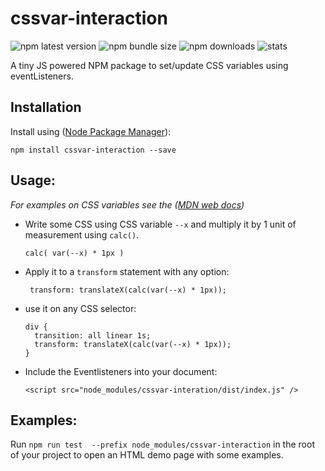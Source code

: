# cssvar-interaction

![npm latest version](https://img.shields.io/npm/v/cssvar-interaction.svg)
![npm bundle size](https://img.shields.io/bundlephobia/minzip/cssvar-interaction.svg)
![npm downloads](https://img.shields.io/npm/dt/cssvar-interaction.svg)
![stats](https://david-dm.org/BillieBobbel23/cssvar-interaction/status.svg)

A tiny JS powered NPM package to set/update CSS variables using eventListeners.

## Installation

Install using ([Node Package Manager](https://npmjs.com)): 

``npm install cssvar-interaction --save`` 

## Usage:

*For examples on CSS variables see the ([MDN web docs](https://developer.mozilla.org/en-US/docs/Web/CSS/var))*

* Write some CSS using CSS variable ``--x`` and multiply it by 1 unit of measurement using ``calc()``.

  `` calc( var(--x) * 1px ) ``

* Apply it to a ``transform`` statement with any option:

    `` transform: translateX(calc(var(--x) * 1px));``

* use it on any CSS selector:

  ``` 
  div {
    transition: all linear 1s;  
    transform: translateX(calc(var(--x) * 1px));
  }
  ```

* Include the Eventlisteners into your document: 

  `` <script src="node_modules/cssvar-interation/dist/index.js" /> ``
  
## Examples:

Run `` npm run test  --prefix node_modules/cssvar-interaction `` in the root of your project to open an HTML demo page with some examples.